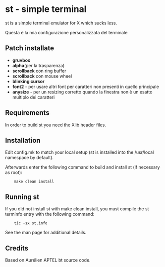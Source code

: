 
# st - simple terminal
st is a simple terminal emulator for X which sucks less.

Questa è la mia configurazione personalizzata del terminale

## Patch installate
- **gruvbox**
- **alpha**(per la trasparenza)
- **scrollback** con ring buffer
- **scrollback** con mouse wheel
- **blinking cursor**
- **font2** - per usare altri font per caratteri non presenti in quello principale
- **anysize** - per un resizing corretto quando la finestra non è un esatto multiplo dei caratteri


## Requirements
In order to build st you need the Xlib header files.


## Installation
Edit config.mk to match your local setup (st is installed into
the /usr/local namespace by default).

Afterwards enter the following command to build and install st (if
necessary as root):

```
    make clean install
```

## Running st
If you did not install st with make clean install, you must compile
the st terminfo entry with the following command:

```
    tic -sx st.info
```

See the man page for additional details.

## Credits
Based on Aurélien APTEL <aurelien dot aptel at gmail dot com> bt source code.

